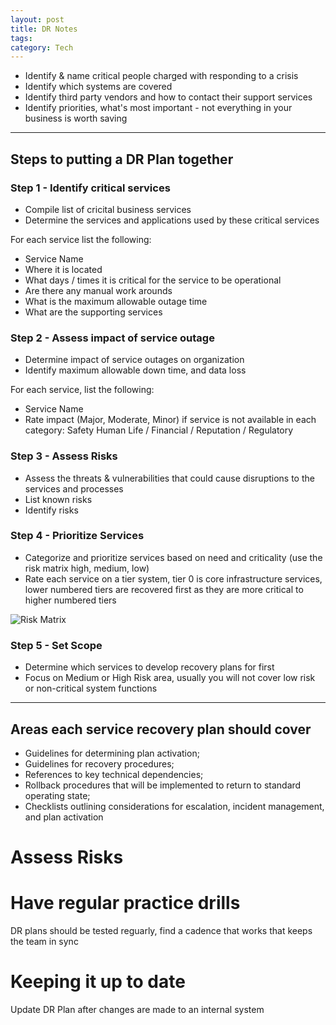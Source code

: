```yaml
---
layout: post
title: DR Notes
tags: 
category: Tech
---
```


* Identify & name critical people charged with responding to a crisis
* Identify which systems are covered
* Identify third party vendors and how to contact their support services
* Identify priorities, what's most important - not everything in your business is worth saving  

------------------------------------------------------------------------------------------------

## Steps to putting a DR Plan together

### Step 1 - Identify critical services 

* Compile list of cricital business services  
* Determine the services and applications used by these critical services  

For each service list the following:
* Service Name  
* Where it is located  
* What days / times it is critical for the service to be operational  
* Are there any manual work arounds  
* What is the maximum allowable outage time  
* What are the supporting services  

### Step 2 - Assess impact of service outage

* Determine impact of service outages on organization  
* Identify maximum allowable down time, and data loss  

For each service, list the following:
* Service Name  
* Rate impact (Major, Moderate, Minor) if service is not available in each category: Safety Human Life / Financial / Reputation / Regulatory  

### Step 3 - Assess Risks

* Assess the threats & vulnerabilities that could cause disruptions to the services and processes  
* List known risks  
* Identify risks  

### Step 4 - Prioritize Services  

* Categorize and prioritize services based on need and criticality (use the risk matrix high, medium, low)
* Rate each service on a tier system, tier 0 is core infrastructure services, lower numbered tiers are recovered first as they are more critical to higher numbered tiers  

<img class="img-responsive" alt="Risk Matrix" src="{{ site.url }}/assets/images/Risk-Matrix.jpg">

### Step 5 - Set Scope  

* Determine which services to develop recovery plans for first  
* Focus on Medium or High Risk area, usually you will not cover low risk or non-critical system functions  

------------------------------------------------------------------------------------------------

## Areas each service recovery plan should cover

* Guidelines for determining plan activation;  
* Guidelines for recovery procedures;  
* References to key technical dependencies;  
* Rollback procedures that will be implemented to return to standard operating state;  
* Checklists outlining considerations for escalation, incident management, and plan activation

# Assess Risks


# Have regular practice drills

DR plans should be tested reguarly, find a cadence that works that keeps the team in sync

# Keeping it up to date

Update DR Plan after changes are made to an internal system

